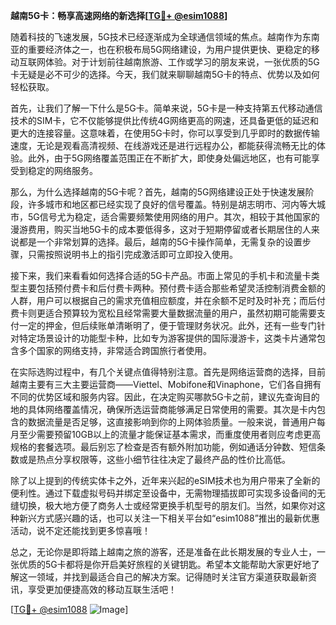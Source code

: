 **越南5G卡：畅享高速网络的新选择[[TG💪+ @esim1088](https://t.me/s/esim1088)]**

随着科技的飞速发展，5G技术已经逐渐成为全球通信领域的焦点。越南作为东南亚的重要经济体之一，也在积极布局5G网络建设，为用户提供更快、更稳定的移动互联网体验。对于计划前往越南旅游、工作或学习的朋友来说，一张优质的5G卡无疑是必不可少的选择。今天，我们就来聊聊越南5G卡的特点、优势以及如何轻松获取。

首先，让我们了解一下什么是5G卡。简单来说，5G卡是一种支持第五代移动通信技术的SIM卡，它不仅能够提供比传统4G网络更高的网速，还具备更低的延迟和更大的连接容量。这意味着，在使用5G卡时，你可以享受到几乎即时的数据传输速度，无论是观看高清视频、在线游戏还是进行远程办公，都能获得流畅无比的体验。此外，由于5G网络覆盖范围正在不断扩大，即使身处偏远地区，也有可能享受到稳定的网络服务。

那么，为什么选择越南的5G卡呢？首先，越南的5G网络建设正处于快速发展阶段，许多城市和地区都已经实现了良好的信号覆盖。特别是胡志明市、河内等大城市，5G信号尤为稳定，适合需要频繁使用网络的用户。其次，相较于其他国家的漫游费用，购买当地5G卡的成本要低得多，这对于短期停留或者长期居住的人来说都是一个非常划算的选择。最后，越南的5G卡操作简单，无需复杂的设置步骤，只需按照说明书上的指引完成激活即可立即投入使用。

接下来，我们来看看如何选择合适的5G卡产品。市面上常见的手机卡和流量卡类型主要包括预付费卡和后付费卡两种。预付费卡适合那些希望灵活控制消费金额的人群，用户可以根据自己的需求充值相应额度，并在余额不足时及时补充；而后付费卡则更适合预算较为宽松且经常需要大量数据流量的用户，虽然初期可能需要支付一定的押金，但后续账单清晰明了，便于管理财务状况。此外，还有一些专门针对特定场景设计的功能型卡种，比如专为游客提供的国际漫游卡，这类卡片通常包含多个国家的网络支持，非常适合跨国旅行者使用。

在实际选购过程中，有几个关键点值得特别注意。首先是网络运营商的选择，目前越南主要有三大主要运营商——Viettel、Mobifone和Vinaphone，它们各自拥有不同的优势区域和服务内容。因此，在决定购买哪款5G卡之前，建议先查询目的地的具体网络覆盖情况，确保所选运营商能够满足日常使用的需要。其次是卡内包含的数据流量是否足够，这直接影响到你的上网体验质量。一般来说，普通用户每月至少需要预留10GB以上的流量才能保证基本需求，而重度使用者则应考虑更高规格的套餐选项。最后别忘了检查是否有额外附加功能，例如通话分钟数、短信条数或是热点分享权限等，这些小细节往往决定了最终产品的性价比高低。

除了以上提到的传统实体卡之外，近年来兴起的eSIM技术也为用户带来了全新的便利性。通过下载虚拟号码并绑定至设备中，无需物理插拔即可实现多设备间的无缝切换，极大地方便了商务人士或经常更换手机型号的朋友们。当然，如果你对这种新兴方式感兴趣的话，也可以关注一下相关平台如“esim1088”推出的最新优惠活动，说不定还能找到更多惊喜哦！

总之，无论你是即将踏上越南之旅的游客，还是准备在此长期发展的专业人士，一张优质的5G卡都将是你开启美好旅程的关键钥匙。希望本文能帮助大家更好地了解这一领域，并找到最适合自己的解决方案。记得随时关注官方渠道获取最新资讯，享受更加便捷高效的移动互联生活吧！

[[TG💪+ @esim1088](https://t.me/s/esim1088) ![Image](https://i.postimg.cc/4NQfJmqS/Snipaste-2025-05-13-00-14-12.png)]